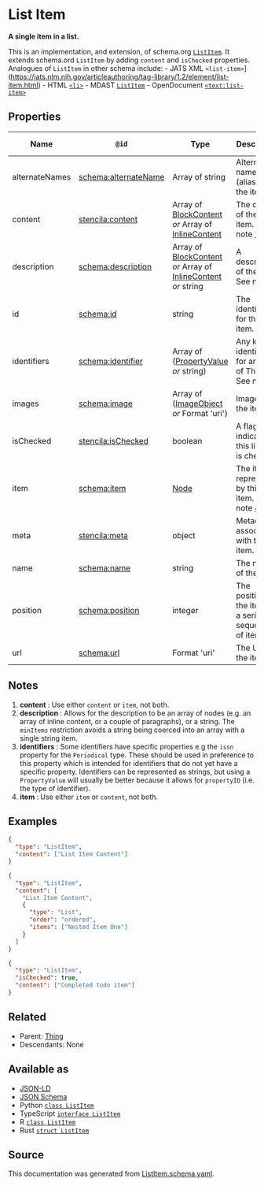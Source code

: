 # List Item

**A single item in a list.**

This is an implementation, and extension, of schema.org [`ListItem`](https://schema.org/ListItem). It extends schema.ord `ListItem` by adding `content` and `isChecked` properties. Analogues of `ListItem` in other schema include: - JATS XML `<list-item>`](https://jats.nlm.nih.gov/articleauthoring/tag-library/1.2/element/list-item.html) - HTML [`<li>`](https://developer.mozilla.org/en-US/docs/Web/HTML/Element/li) - MDAST [`ListItem`](https://github.com/syntax-tree/mdast#listitem) - OpenDocument [`<text:list-item>`](http://docs.oasis-open.org/office/v1.2/os/OpenDocument-v1.2-os-part1.html#__RefHeading__1415154_253892949)

## Properties

| Name           | `@id`                                                           | Type                                                                                                 | Description                                                         | Inherited from          |
| -------------- | --------------------------------------------------------------- | ---------------------------------------------------------------------------------------------------- | ------------------------------------------------------------------- | ----------------------- |
| alternateNames | [schema:alternateName](https://schema.org/alternateName)        | Array of string                                                                                      | Alternate names (aliases) for the item.                             | [Thing](Thing.md)       |
| content        | [stencila:content](https://schema.stenci.la/content.jsonld)     | Array of [BlockContent](BlockContent.md) _or_ Array of [InlineContent](InlineContent.md)             | The content of the list item. See note [1](#notes).                 | [ListItem](ListItem.md) |
| description    | [schema:description](https://schema.org/description)            | Array of [BlockContent](BlockContent.md) _or_ Array of [InlineContent](InlineContent.md) _or_ string | A description of the item. See note [2](#notes).                    | [Thing](Thing.md)       |
| id             | [schema:id](https://schema.org/id)                              | string                                                                                               | The identifier for this item.                                       | [Entity](Entity.md)     |
| identifiers    | [schema:identifier](https://schema.org/identifier)              | Array of ([PropertyValue](PropertyValue.md) _or_ string)                                             | Any kind of identifier for any kind of Thing. See note [3](#notes). | [Thing](Thing.md)       |
| images         | [schema:image](https://schema.org/image)                        | Array of ([ImageObject](ImageObject.md) _or_ Format 'uri')                                           | Images of the item.                                                 | [Thing](Thing.md)       |
| isChecked      | [stencila:isChecked](https://schema.stenci.la/isChecked.jsonld) | boolean                                                                                              | A flag to indicate if this list item is checked.                    | [ListItem](ListItem.md) |
| item           | [schema:item](https://schema.org/item)                          | [Node](Node.md)                                                                                      | The item represented by this list item. See note [4](#notes).       | [ListItem](ListItem.md) |
| meta           | [stencila:meta](https://schema.stenci.la/meta.jsonld)           | object                                                                                               | Metadata associated with this item.                                 | [Entity](Entity.md)     |
| name           | [schema:name](https://schema.org/name)                          | string                                                                                               | The name of the item.                                               | [Thing](Thing.md)       |
| position       | [schema:position](https://schema.org/position)                  | integer                                                                                              | The position of the item in a series or sequence of items.          | [ListItem](ListItem.md) |
| url            | [schema:url](https://schema.org/url)                            | Format 'uri'                                                                                         | The URL of the item.                                                | [Thing](Thing.md)       |

## Notes

1. **content** : Use either `content` or `item`, not both.
2. **description** : Allows for the description to be an array of nodes (e.g. an array of inline content, or a couple of paragraphs), or a string. The `minItems` restriction avoids a string being coerced into an array with a single string item.
3. **identifiers** : Some identifiers have specific properties e.g the `issn` property for the `Periodical` type. These should be used in preference to this property which is intended for identifiers that do not yet have a specific property. Identifiers can be represented as strings, but using a `PropertyValue` will usually be better because it allows for `propertyID` (i.e. the type of identifier).
4. **item** : Use either `item` or `content`, not both.

## Examples

```json
{
  "type": "ListItem",
  "content": ["List Item Content"]
}
```

```json
{
  "type": "ListItem",
  "content": [
    "List Item Content",
    {
      "type": "List",
      "order": "ordered",
      "items": ["Nested Item One"]
    }
  ]
}
```

```json
{
  "type": "ListItem",
  "isChecked": true,
  "content": ["Completed todo item"]
}
```

## Related

- Parent: [Thing](Thing.md)
- Descendants: None

## Available as

- [JSON-LD](https://schema.stenci.la/ListItem.jsonld)
- [JSON Schema](https://schema.stenci.la/v1/ListItem.schema.json)
- Python [`class ListItem`](https://stencila.github.io/schema/python/docs/types.html#schema.types.ListItem)
- TypeScript [`interface ListItem`](https://stencila.github.io/schema/ts/docs/interfaces/listitem.html)
- R [`class ListItem`](https://cran.r-project.org/web/packages/stencilaschema/stencilaschema.pdf)
- Rust [`struct ListItem`](https://docs.rs/stencila-schema/latest/stencila_schema/struct.ListItem.html)

## Source

This documentation was generated from [ListItem.schema.yaml](https://github.com/stencila/stencila/blob/master/schema/ListItem.schema.yaml).
